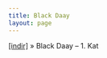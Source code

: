 ```yaml
---
title: Black Daay
layout: page
---
```


<a href="https://cloud.mail.ru/public/5906ff94d4ae/BlackDaay%20-%201.Kat" target="_blank">[indir]</a>  »  Black Daay &#8211; 1. Kat